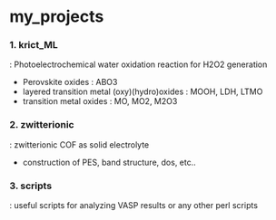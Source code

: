 # my_projects

### 1. krict_ML
: Photoelectrochemical water oxidation reaction for H2O2 generation
- Perovskite oxides : ABO3
- layered transition metal (oxy)(hydro)oxides : MOOH, LDH, LTMO
- transition metal oxides : MO, MO2, M2O3



### 2. zwitterionic
: zwitterionic COF as solid electrolyte
- construction of PES, band structure, dos, etc..

### 3. scripts
: useful scripts for analyzing VASP results or any other perl scripts 
